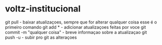 # voltz-institucional
git pull - baixar atualizaçoes, sempre que for alterar qualquer coisa esse é o primeiro comando
git add * - adicionar atualizaçoes feitas por voce
git commit -m "qualquer coisa" - breve informaçao sobre a atualizaçao
git push -u - subir pro git as alteraçoes
